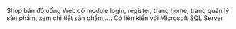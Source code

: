 Shop bán đồ uống
Web có module login, register, trang home, trang quản lý sản phẩm, xem chi tiết sản phẩm,....
Có liên kiển với Microsoft SQL Server 
